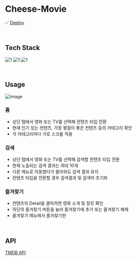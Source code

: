 # Cheese-Movie

✅ [Deploy](https://main--react-movie-cheese.netlify.app/)

<br>

## Tech Stack
![1](https://img.shields.io/badge/React-61DAFB?style=plastic&logo=React&logoColor=white)
![1](https://img.shields.io/badge/TS-3178C6?style=plastic&logo=TypeScript&logoColor=white)
![1](https://img.shields.io/badge/Redux-764ABC?style=plastic&logo=Redux&logoColor=white)

<br>

## Usage
![image](https://user-images.githubusercontent.com/90900744/176592731-fa1d8602-c514-4c40-8dc0-b260882cf32b.png)

### 홈
* 상단 탭에서 영화 또는 TV를 선택해 컨텐츠 타입 전환
* 현재 인기 있는 컨텐츠, 가장 평점이 좋은 컨텐츠 등의 카테고리 확인
* 각 카테고리마다 가로 스크롤 적용

### 검색
* 상단 탭에서 영화 또는 TV를 선택해 검색할 컨텐츠 타입 전환
* 현재 노출되는 검색 결과는 최대 10개
* 다른 메뉴로 이동했다가 돌아와도 검색 결과 유지
* 컨텐츠 타입을 전환할 경우 검색결과 및 검색어 초기화

### 즐겨찾기
* 컨텐츠의 Detail을 클릭하면 영화 소개 및 장르 확인
* 하단의 즐겨찾기 버튼을 눌러 즐겨찾기에 추가 또는 즐겨찾기 해제
* 즐겨찾기 메뉴에서 즐겨찾기한 

<br>

## API
[TMDB API](https://developers.themoviedb.org/3/getting-started/introduction)
